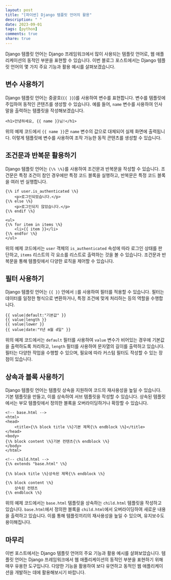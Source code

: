 ```yaml
---
layout: post
title: "[파이썬] Django 템플릿 언어의 활용"
description: " "
date: 2023-09-01
tags: [python]
comments: true
share: true
---
```


Django 템플릿 언어는 Django 프레임워크에서 많이 사용되는 템플릿 언어로, 웹 애플리케이션의 동적인 부분을 표현할 수 있습니다. 이번 블로그 포스트에서는 Django 템플릿 언어의 몇 가지 주요 기능과 활용 예시를 살펴보겠습니다.

## 변수 사용하기

Django 템플릿 언어는 중괄호(`{{ }}`)를 사용하여 변수를 표현합니다. 변수를 템플릿에 주입하여 동적인 콘텐츠를 생성할 수 있습니다. 예를 들어, `name` 변수를 사용하여 인사말을 출력하는 템플릿을 작성해보겠습니다.

```django
<h1>안녕하세요, {{ name }}님!</h1>
```

위의 예제 코드에서 `{{ name }}`은 `name` 변수의 값으로 대체되어 실제 화면에 출력됩니다. 이렇게 템플릿에 변수를 사용하여 조작 가능한 동적 콘텐츠를 생성할 수 있습니다.

## 조건문과 반복문 활용하기

Django 템플릿 언어는 `{\% \%}`를 사용하여 조건문과 반복문을 작성할 수 있습니다. 조건문은 특정 조건이 참인 경우에만 특정 코드 블록을 실행하고, 반복문은 특정 코드 블록을 여러 번 실행합니다.

```django
{\% if user.is_authenticated \%}
    <p>로그인되었습니다.</p>
{\% else \%}
    <p>로그인되지 않았습니다.</p>
{\% endif \%}

<ul>
{\% for item in items \%}
    <li>{{ item }}</li>
{\% endfor \%}
</ul>
```

위의 예제 코드에서는 `user` 객체의 `is_authenticated` 속성에 따라 로그인 상태를 판단하고, `items` 리스트의 각 요소를 리스트로 출력하는 것을 볼 수 있습니다. 조건문과 반복문을 통해 템플릿에서 다양한 로직을 제어할 수 있습니다.

## 필터 사용하기

Django 템플릿 언어는 `{{ }}` 안에서 `|`를 사용하여 필터를 적용할 수 있습니다. 필터는 데이터를 일정한 형식으로 변환하거나, 특정 조건에 맞게 처리하는 등의 역할을 수행합니다.

```django
{{ value|default:"기본값" }}
{{ value|length }}
{{ value|lower }}
{{ value|date:"Y년 m월 d일" }}
```

위의 예제 코드에서는 `default` 필터를 사용하여 `value` 변수가 비어있는 경우에 기본값을 출력하도록 처리하고, `length` 필터를 사용하여 문자열의 길이를 출력하고 있습니다. 필터는 다양한 작업을 수행할 수 있으며, 필요에 따라 커스텀 필터도 작성할 수 있는 장점이 있습니다.

## 상속과 블록 사용하기

Django 템플릿 언어는 템플릿 상속을 지원하여 코드의 재사용성을 높일 수 있습니다. 기본 템플릿을 만들고, 이를 상속하여 서브 템플릿을 작성할 수 있습니다. 상속된 템플릿에서는 부모 템플릿에서 정의한 블록을 오버라이딩하거나 확장할 수 있습니다.

```django
<!-- base.html -->
<html>
<head>
    <title>{\% block title \%}기본 제목{\% endblock \%}</title>
</head>
<body>
{\% block content \%}기본 컨텐츠{\% endblock \%}
</body>
</html>

<!-- child.html -->
{\% extends "base.html" \%}

{\% block title \%}상속된 제목{\% endblock \%}

{\% block content \%}
    상속된 컨텐츠
{\% endblock \%}
```

위의 예제 코드에서는 `base.html` 템플릿을 상속하는 `child.html` 템플릿을 작성하고 있습니다. `base.html`에서 정의한 블록을 `child.html`에서 오버라이딩하여 새로운 내용을 출력하고 있습니다. 이를 통해 템플릿끼리의 재사용성을 높일 수 있으며, 유지보수도 용이해집니다.

## 마무리

이번 포스트에서는 Django 템플릿 언어의 주요 기능과 활용 예시를 살펴보았습니다. 템플릿 언어는 Django 프레임워크에서 웹 애플리케이션의 동적인 부분을 표현하기 위해 매우 유용한 도구입니다. 다양한 기능을 활용하여 보다 유연하고 동적인 웹 애플리케이션을 개발하는 데에 활용해보시기 바랍니다.